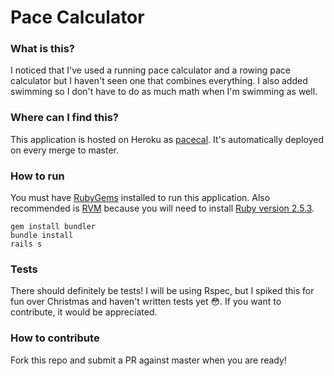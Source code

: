 # Pace Calculator

### What is this?

I noticed that I've used a running pace calculator and a rowing pace calculator but I haven't seen one that combines everything. I also added swimming so I don't have to do as much math when I'm swimming as well.

### Where can I find this?

This application is hosted on Heroku as [pacecal](http://pacecal.herokuapp.com). It's automatically deployed on every merge to master.

### How to run

You must have [RubyGems](https://rubygems.org/pages/download) installed to run this application. Also recommended is [RVM](https://rvm.io) because you will need to install [Ruby version 2.5.3](https://www.ruby-lang.org/en/news/2018/10/18/ruby-2-5-3-released/).
```
gem install bundler
bundle install
rails s
```

### Tests

There should definitely be tests! I will be using Rspec, but I spiked this for fun over Christmas and haven't written tests yet 😳. If you want to contribute, it would be appreciated.

### How to contribute

Fork this repo and submit a PR against master when you are ready!